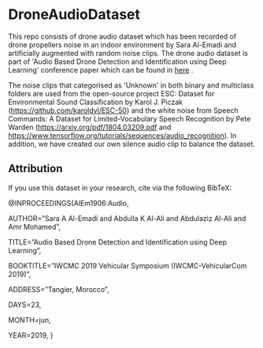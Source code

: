 # DroneAudioDataset

This repo consists of drone audio dataset which has been recorded of drone propellers noise in an indoor environment by Sara Al-Emadi and artificially augmented with random noise clips. The drone audio dataset is part of 'Audio Based Drone Detection and Identification using Deep Learning' conference paper which can be found in [here](https://www.researchgate.net/publication/332727775_Audio_Based_Drone_Detection_and_Identification_using_Deep_Learning?_iepl%5BviewId%5D=YyKGW9mH1GCJm0G3G9rvLrfM&_iepl%5BsingleItemViewId%5D=JVXYkvU0gGxrm0In7F3CGoIN&_iepl%5BpositionInFeed%5D=7&_iepl%5BhomeFeedVariantCode%5D=ncls&_iepl%5BactivityId%5D=1099278416220182&_iepl%5BactivityType%5D=person_add_publication&_iepl%5BactivityTimestamp%5D=1556529598&_iepl%5Bcontexts%5D%5B0%5D=homeFeed&_iepl%5BtargetEntityId%5D=PB%3A332727775&_iepl%5BinteractionType%5D=publicationTitle) . 

The noise clips that categorised as 'Unknown' in both binary and multiclass folders are used from the open-source project ESC: Dataset for Environmental Sound Classification by Karol J. Piczak (https://github.com/karoldvl/ESC-50) and the white noise from Speech Commands: A Dataset for Limited-Vocabulary Speech Recognition by Pete Warden (https://arxiv.org/pdf/1804.03209.pdf and https://www.tensorflow.org/tutorials/sequences/audio_recognition). In addition, we have created our own silence audio clip to balance the dataset.

## Attribution ##

If you use this dataset in your research, cite via the following BibTeX:

@INPROCEEDINGS{AlEm1906:Audio,

AUTHOR=”Sara A Al-Emadi and Abdulla K Al-Ali and Abdulaziz Al-Ali and Amr Mohamed”,

TITLE=”Audio Based Drone Detection and Identification using Deep Learning”,

BOOKTITLE=”IWCMC 2019 Vehicular Symposium (IWCMC-VehicularCom 2019)”,

ADDRESS=”Tangier, Morocco”,

DAYS=23,

MONTH=jun,

YEAR=2019,
}

